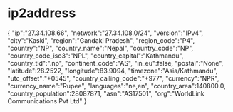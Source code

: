 # ip2address

  {
   "ip":"27.34.108.66",
   "network":"27.34.108.0/24",
   "version":"IPv4",
   "city":"Kaski",
   "region":"Gandaki Pradesh",
   "region_code":"P4",
   "country":"NP",
   "country_name":"Nepal",
   "country_code":"NP",
   "country_code_iso3":"NPL",
   "country_capital":"Kathmandu",
   "country_tld":".np",
   "continent_code":"AS",
   "in_eu":false,
   "postal":"None",
   "latitude":28.2522,
   "longitude":83.9094,
   "timezone":"Asia/Kathmandu",
   "utc_offset":"+0545",
   "country_calling_code":"+977",
   "currency":"NPR",
   "currency_name":"Rupee",
   "languages":"ne,en",
   "country_area":140800.0,
   "country_population":28087871,
   "asn":"AS17501",
   "org":"WorldLink Communications Pvt Ltd"
}
